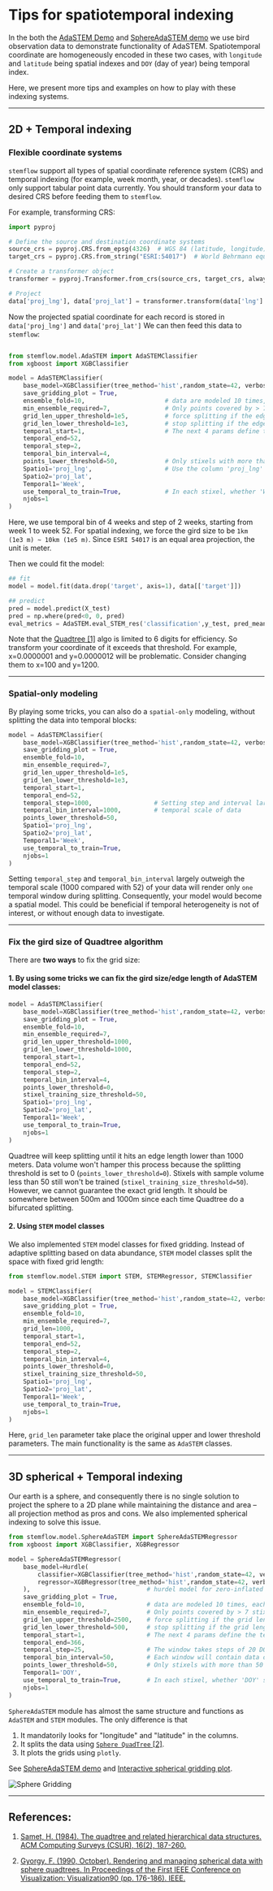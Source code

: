 # Tips for spatiotemporal indexing


In the both the [AdaSTEM Demo](https://chenyangkang.github.io/stemflow/Examples/01.AdaSTEM_demo.html) and [SphereAdaSTEM demo](https://chenyangkang.github.io/stemflow/Examples/04.SphereAdaSTEM_demo.html) we use bird observation data to demonstrate functionality of AdaSTEM. Spatiotemporal coordinate are homogeneously encoded in these two cases, with `longitude` and `latitude` being spatial indexes and `DOY` (day of year) being temporal index.

Here, we present more tips and examples on how to play with these indexing systems.

------


## 2D + Temporal indexing

### Flexible coordinate systems

`stemflow` support all types of spatial coordinate reference system (CRS) and temporal indexing (for example, week month, year, or decades). `stemflow` only support tabular point data currently. You should transform your data to desired CRS before feeding them to `stemflow`.

For example, transforming CRS:

```python
import pyproj

# Define the source and destination coordinate systems
source_crs = pyproj.CRS.from_epsg(4326)  # WGS 84 (latitude, longitude)
target_crs = pyproj.CRS.from_string("ESRI:54017")  # World Behrmann equal area projection (x, y)

# Create a transformer object
transformer = pyproj.Transformer.from_crs(source_crs, target_crs, always_xy=True)

# Project
data['proj_lng'], data['proj_lat'] = transformer.transform(data['lng'].values, data['lat'].values)
```

Now the projected spatial coordinate for each record is stored in `data['proj_lng']` and `data['proj_lat']`
We can then feed this data to `stemflow`:




```python

from stemflow.model.AdaSTEM import AdaSTEMClassifier
from xgboost import XGBClassifier

model = AdaSTEMClassifier(
    base_model=XGBClassifier(tree_method='hist',random_state=42, verbosity = 0,n_jobs=1),
    save_gridding_plot = True,
    ensemble_fold=10,                      # data are modeled 10 times, each time with jitter and rotation in Quadtree algo
    min_ensemble_required=7,               # Only points covered by > 7 stixels will be predicted
    grid_len_upper_threshold=1e5,          # force splitting if the edge of grid exceeds 1e5 meters
    grid_len_lower_threshold=1e3,          # stop splitting if the edge of grid fall short 1e3 meters             
    temporal_start=1,                      # The next 4 params define the temporal sliding window
    temporal_end=52,                            
    temporal_step=2,
    temporal_bin_interval=4,
    points_lower_threshold=50,             # Only stixels with more than 50 samples are trained
    Spatio1='proj_lng',                    # Use the column 'proj_lng' and 'proj_lat' as spatial indexes
    Spatio2='proj_lat',
    Temporal1='Week',
    use_temporal_to_train=True,            # In each stixel, whether 'Week' should be a predictor
    njobs=1
)
```

Here, we use temporal bin of 4 weeks and step of 2 weeks, starting from week 1 to week 52. For spatial indexing, we force the gird size to be `1km (1e3 m) ~ 10km (1e5 m)`. Since `ESRI 54017` is an equal area projection, the unit is meter.


Then we could fit the model:

```py
## fit
model = model.fit(data.drop('target', axis=1), data[['target']])

## predict
pred = model.predict(X_test)
pred = np.where(pred<0, 0, pred)
eval_metrics = AdaSTEM.eval_STEM_res('classification',y_test, pred_mean)
```

Note that the [Quadtree [1]](https://dl.acm.org/doi/abs/10.1145/356924.356930) algo is limited to 6 digits for efficiency. So transform your coordinate of it exceeds that threshold. For example, x=0.0000001 and y=0.0000012 will be problematic. Consider changing them to x=100 and y=1200.

------
### Spatial-only modeling

By playing some tricks, you can also do a `spatial-only` modeling, without splitting the data into temporal blocks:

```python
model = AdaSTEMClassifier(
    base_model=XGBClassifier(tree_method='hist',random_state=42, verbosity = 0,n_jobs=1),
    save_gridding_plot = True,
    ensemble_fold=10,
    min_ensemble_required=7,
    grid_len_upper_threshold=1e5,
    grid_len_lower_threshold=1e3,
    temporal_start=1,
    temporal_end=52,                            
    temporal_step=1000,                 # Setting step and interval largely outweigh 
    temporal_bin_interval=1000,         # temporal scale of data
    points_lower_threshold=50,             
    Spatio1='proj_lng',                   
    Spatio2='proj_lat',
    Temporal1='Week',
    use_temporal_to_train=True,
    njobs=1
)
```

Setting `temporal_step` and `temporal_bin_interval` largely outweigh the temporal scale (1000 compared with 52) of your data will render only `one` temporal window during splitting. Consequently, your model would become a spatial model. This could be beneficial if temporal heterogeneity is not of interest, or without enough data to investigate.

-------

### Fix the gird size of Quadtree algorithm

There are **two ways** to fix the grid size:

#### 1. By using some tricks we can fix the gird size/edge length of AdaSTEM model classes:

```python
model = AdaSTEMClassifier(
    base_model=XGBClassifier(tree_method='hist',random_state=42, verbosity = 0,n_jobs=1),
    save_gridding_plot = True,
    ensemble_fold=10,
    min_ensemble_required=7,
    grid_len_upper_threshold=1000,
    grid_len_lower_threshold=1000,
    temporal_start=1,
    temporal_end=52,                            
    temporal_step=2,                 
    temporal_bin_interval=4,         
    points_lower_threshold=0, 
    stixel_training_size_threshold=50,            
    Spatio1='proj_lng',                   
    Spatio2='proj_lat',
    Temporal1='Week',
    use_temporal_to_train=True,
    njobs=1
)
```

Quadtree will keep splitting until it hits an edge length lower than 1000 meters. Data volume won't hamper this process because the splitting threshold is set to 0 (`points_lower_threshold=0`). Stixels with sample volume less than 50 still won't be trained (`stixel_training_size_threshold=50`). However, we cannot guarantee the exact grid length. It should be somewhere between 500m and 1000m since each time Quadtree do a bifurcated splitting.

####  2. Using `STEM` model classes

We also implemented `STEM` model classes for fixed gridding. Instead of adaptive splitting based on data abundance, `STEM` model classes split the space with fixed grid length:

```python
from stemflow.model.STEM import STEM, STEMRegressor, STEMClassifier

model = STEMClassifier(
    base_model=XGBClassifier(tree_method='hist',random_state=42, verbosity = 0,n_jobs=1),
    save_gridding_plot = True,
    ensemble_fold=10,
    min_ensemble_required=7,
    grid_len=1000,
    temporal_start=1,
    temporal_end=52,                            
    temporal_step=2,                 
    temporal_bin_interval=4,         
    points_lower_threshold=0, 
    stixel_training_size_threshold=50,            
    Spatio1='proj_lng',                   
    Spatio2='proj_lat',
    Temporal1='Week',
    use_temporal_to_train=True,
    njobs=1
)
```

Here, `grid_len` parameter take place the original upper and lower threshold parameters. The main functionality is the same as `AdaSTEM` classes.

----
## 3D spherical + Temporal indexing

Our earth is a sphere, and consequently there is no single solution to project the sphere to a 2D plane while maintaining the distance and area – all projection method as pros and cons. We also implemented spherical indexing to solve this issue.


```python
from stemflow.model.SphereAdaSTEM import SphereAdaSTEMRegressor
from xgboost import XGBClassifier, XGBRegressor

model = SphereAdaSTEMRegressor(
    base_model=Hurdle(
        classifier=XGBClassifier(tree_method='hist',random_state=42, verbosity = 0, n_jobs=1),
        regressor=XGBRegressor(tree_method='hist',random_state=42, verbosity = 0, n_jobs=1)
    ),                                # hurdel model for zero-inflated problem (e.g., count)
    save_gridding_plot = True,
    ensemble_fold=10,                 # data are modeled 10 times, each time with jitter and rotation in Quadtree algo
    min_ensemble_required=7,          # Only points covered by > 7 stixels will be predicted
    grid_len_upper_threshold=2500,    # force splitting if the grid length exceeds 2500 (km)
    grid_len_lower_threshold=500,     # stop splitting if the grid length fall short 500 (km)        
    temporal_start=1,                 # The next 4 params define the temporal sliding window
    temporal_end=366,                            
    temporal_step=25,                 # The window takes steps of 20 DOY (see AdaSTEM demo for details)
    temporal_bin_interval=50,         # Each window will contain data of 50 DOY
    points_lower_threshold=50,        # Only stixels with more than 50 samples are trained
    Temporal1='DOY',
    use_temporal_to_train=True,       # In each stixel, whether 'DOY' should be a predictor
    njobs=1
)
```

`SphereAdaSTEM` module has almost the same structure and functions as `AdaSTEM` and `STEM` modules. The only difference is that

1. It mandatorily looks for "longitude" and "latitude" in the columns.
1. It splits the data using [`Sphere QuadTree` [2]](https://ieeexplore.ieee.org/abstract/document/146380).
1. It plots the grids using `plotly`.


See [SphereAdaSTEM demo](https://chenyangkang.github.io/stemflow/Examples/04.SphereAdaSTEM_demo.html) and [Interactive spherical gridding plot](https://chenyangkang.github.io/stemflow/assets/Sphere_gridding.html).

![Sphere Gridding](https://chenyangkang.github.io/stemflow/assets/Sphere_gridding.png)

-----
## References:

1. [Samet, H. (1984). The quadtree and related hierarchical data structures. ACM Computing Surveys (CSUR), 16(2), 187-260.](https://dl.acm.org/doi/abs/10.1145/356924.356930)

1. [Gyorgy, F. (1990, October). Rendering and managing spherical data with sphere quadtrees. In Proceedings of the First IEEE Conference on Visualization: Visualization90 (pp. 176-186). IEEE.](https://ieeexplore.ieee.org/abstract/document/146380)

